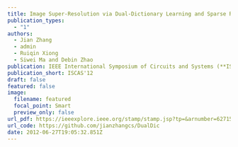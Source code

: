 ```yaml
---
title: Image Super-Resolution via Dual-Dictionary Learning and Sparse Representation
publication_types:
  - "1"
authors:
  - Jian Zhang
  - admin
  - Ruiqin Xiong
  - Siwei Ma and Debin Zhao
publication: IEEE International Symposium of Circuits and Systems (**ISCAS**),  2012
publication_short: ISCAS'12
draft: false
featured: false
image:
  filename: featured
  focal_point: Smart
  preview_only: false
url_pdf: https://ieeexplore.ieee.org/stamp/stamp.jsp?tp=&arnumber=6271583
url_code: https://github.com/jianzhangcs/DualDic
date: 2012-06-27T19:05:32.851Z
---
```

